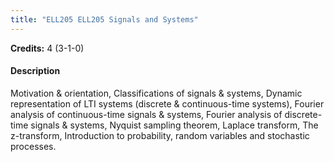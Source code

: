 ```yaml
---
title: "ELL205 ELL205 Signals and Systems"
---
```

**Credits:** 4 (3-1-0)

#### Description
Motivation & orientation, Classifications of signals & systems, Dynamic representation of LTI systems (discrete & continuous-time systems), Fourier analysis of continuous-time signals & systems, Fourier analysis of discrete-time signals & systems, Nyquist sampling theorem, Laplace transform, The z-transform, Introduction to probability, random variables and stochastic processes.